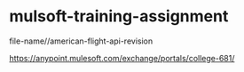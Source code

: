 # mulsoft-training-assignment

file-name//american-flight-api-revision


https://anypoint.mulesoft.com/exchange/portals/college-681/
